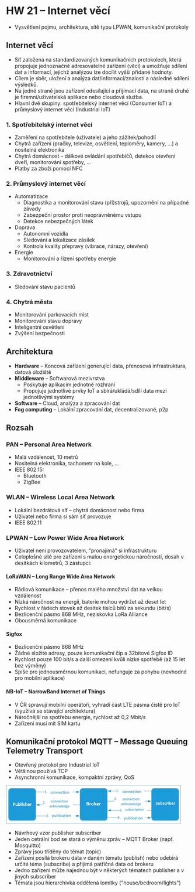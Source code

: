 # HW 21 – Internet věcí

* Vysvětlení pojmu, architektura, sítě typu LPWAN, komunikační protokoly

## Internet věcí

* Síť založená na standardizovaných komunikačních protokolech, která propojuje jednoznačně adresovatelné zařízení (věci) a umožňuje sdílení dat a informací, jejichž analýzou lze docílit vyšší přidané hodnoty.
* Cílem je sběr, uložení a analýza dat/informací/znalostí a následné sdílení výsledků.
* Na jedné straně jsou zařízení odesílající a přijímací data, na straně druhé je firemní/uživatelská aplikace nebo cloudová služba.
* Hlavní dvě skupiny: spotřebitelský internet věcí (Consumer IoT) a průmyslový internet věcí (Industrial IoT)

### 1. Spotřebitelský internet věcí

* Zaměření na spotřebitele (uživatele) a jeho zážitek/pohodlí
* Chytrá zařízení (pračky, televize, osvětlení, teploměry, kamery, ...) a nositelná elektronika
* Chytrá domácnost – dálkové ovládání spotřebičů, detekce otevření dveří, monitorování spotřeby, ...
* Platby za zboží pomocí NFC

### 2. Průmyslový internet věcí

* Automatizace
  * Diagnostika a monitorování stavu (pří)strojů, upozornění na případné závady
  * Zabezpeční prostor proti neoprávněnému vstupu
  * Detekce nebezpečných látek
* Doprava
  * Autonomní vozidla
  * Sledování a lokalizace zásilek
  * Kontrola kvality přepravy (vibrace, nárazy, otevření)
* Energie
  * Monitorování a řízení spotřeby energie

### 3. Zdravotnictví

* Sledování stavu pacientů

### 4. Chytrá města

* Monitorování parkovacích míst
* Monitorování stavu dopravy
* Inteligentní osvětlení
* Zvýšení bezpečnosti

## Architektura

* __Hardware__ – Koncová zařízení generující data, přenosová infrastruktura, datová úložiště
* __Middleware__ – Softwarová mezivrstva
  * Poskytuje aplikacím jednotné rozhraní
  * Propojuje jednotlivé prvky IoT a sbírá/ukládá/sdílí data mezi jednotlivými systémy
* __Software__ – Cloud, analýza a zpracování dat
* __Fog computing__ – Lokální zpracování dat, decentralizované, p2p

## Rozsah

### PAN – Personal Area Network

* Malá vzdálenost, 10 metrů
* Nositelná elektronika, tachometr na kole, ...
* IEEE 802.15:
  * Bluetooth
  * ZigBee

### WLAN – Wireless Local Area Network

* Lokální bezdrátová síť – chytrá domácnost nebo firma
* Uživatel nebo firma si sám síť provozuje
* IEEE 802.11

### LPWAN – Low Power Wide Area Network

* Uživatel není provozovatelem, "pronajímá" si infrastrukturu
* Celoplošné sítě pro zařízení s malou energetickou náročností, dosah v desítkách kilometrů, 3 zástupci:

#### LoRaWAN – Long Range Wide Area Network

* Rádiová komunikace – přenos malého množství dat na velkou vzdálenost
* Nízká náročnost na energii, baterie mohou vydržet až deset let
* Rychlost v řádech stovek až desítek tisíců bitů za sekundu (bit/s)
* Bezlicenční pásmo 868 MHz, neziskovka LoRa Alliance
* Obousměrná komunikace

#### Sigfox

* Bezlicenční pásmo 868 MHz
* Žádné složité adresy, pouze komunikační čip a 32bitové Sigfox ID
* Rychlost pouze 100 bit/s a další omezení kvůli nízké spotřebě (až 15 let bez výměny)
* Spíše pro jednousměrnou komunikaci, nefunguje za pohybu (nevhodné pro mobilní aplikace)

#### NB-IoT – NarrowBand Internet of Things

* V ČR spravují mobilní operátoři, vyhradí část LTE pásma čistě pro IoT (využívá se stávající architektura)
* Náročnější na spotřebu energie, rychlost až 0,2 Mbit/s
* Zařízení musí mít SIM kartu

## Komunikační protokol MQTT – Message Queuing Telemetry Transport

* Otevřený protokol pro Industrial IoT
* Většinou používá TCP
* Asynchronní komunikace, kompaktní zprávy, QoS

![mqtt](./img/HW_21_01.webp)

* Návrhový vzor publisher subscriber
* Jeden cetrální bod se stará o výměnu zpráv – MQTT Broker (např. Mosquitto)
* Zprávy jsou tříděny do témat (topic)
* Zařízení posílá brokeru data v daném tématu (publish) nebo odebírá určité téma (subscribe) a přijímá patřičná data od brokeru
* Jedno zařízení může najednou být v některých tématech publisher a v jiných subscriber
* Témata jsou hierarchivká oddělená lomítky ("house/bedroom/lights")
